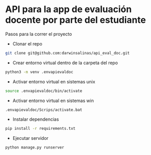 # API para la app de evaluación docente por parte del estudiante

Pasos para la correr el proyecto

- Clonar el repo

```bash
git clone git@github.com:darwinsalinas/api_eval_doc.git
```

- Crear entorno virtual dentro de la carpeta del repo

```bash
python3 -m venv .envapievaldoc
```

- Activar entorno virtual en sistemas unix

```bash
source .envapievaldoc/bin/activate
```

- Activar entorno virtual en sistemas win

```bash
.envapievaldoc/Scrips/activate.bat
```

- Instalar dependencias

```bash
pip install -r requirements.txt
```

- Ejecutar servidor

```bash
python manage.py runserver
```
